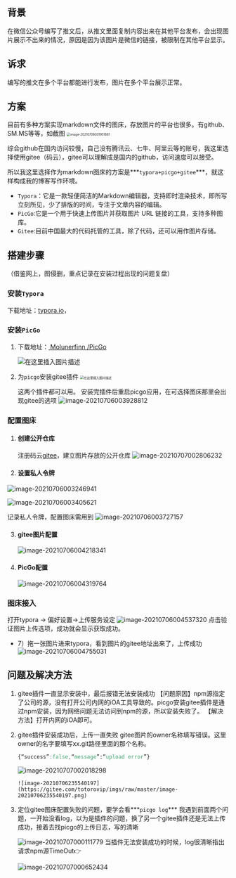 ## 背景

在微信公众号编写了推文后，从推文里面复制内容出来在其他平台发布，会出现图片展示不出来的情况，原因是因为该图片是微信的链接，被限制在其他平台显示。



## 诉求

编写的推文在多个平台都能进行发布，图片在多个平台展示正常。



## 方案

目前有多种方案实现markdown文件的图床，存放图片的平台也很多。有github、SM.MS等等，如截图
<img src="https://gitee.com/totorovip/imgs/raw/master/image-20210706001951681.png" alt="image-20210706001951681" style="zoom:50%;" />

综合github在国内访问较慢，自己没有腾讯云、七牛、阿里云等的账号，我这里选择使用gitee（码云），gitee可以理解成是国内的github，访问速度可以接受。

所以我这里选择作为markdown图床的方案是***`typora+picgo+gitee`***，就这样构成我的博客写作环境。

- `Typora`：它是一款轻便简洁的Markdown编辑器，支持即时渲染技术，即所写立刻所见，少了排版的时间，专注于文章内容的编辑。
- `PicGo`:它是一个用于快速上传图片并获取图片 URL 链接的工具，支持多种图库。
- `Gitee`:目前中国最大的代码托管的工具，除了代码，还可以用作图片存储。

## 搭建步骤

（借鉴网上，图侵删，重点记录在安装过程出现的问题复盘）

### 安装`Typora`  
 下载地址：[typora.io](https://www.typora.io/)，

### 安装`PicGo`

1. 下载地址：[ Molunerfinn /PicGo](https://github.com/Molunerfinn/PicGo/releases)

   ![在这里插入图片描述](https://gitee.com/totorovip/imgs/raw/master/20201216213219959.png)

2. 为`picgo`安装gitee插件
   <img src="https://gitee.com/totorovip/imgs/raw/master/20201216215255706.png" alt="在这里插入图片描述" style="zoom:50%;" />

   这两个插件都可以用。
   安装完插件后重启picgo应用，在可选择图床那里会出现gitee的选项
   ![image-20210706003928812](https://gitee.com/totorovip/imgs/raw/master/image-202107060039288122.png)

### 配置图床

1. #### 创建公开仓库
   注册码云[gitee](https://gitee.com/)，建立图片存放的公开仓库
   ![image-20210707002806232](https://gitee.com/totorovip/imgs/raw/master/image-20210707002806232.png)
2. #### 设置私人令牌  
![image-20210706003246941](https://gitee.com/totorovip/imgs/raw/master/image-20210706003246941.png)

![image-20210706003405621](https://gitee.com/totorovip/imgs/raw/master/image-20210706003405621.png)

记录私人令牌，配置图床需用到
![image-20210706003727157](https://gitee.com/totorovip/imgs/raw/master/image-20210706003727158.png)

3. #### gitee图片配置
   ![image-20210706004218341](https://gitee.com/totorovip/imgs/raw/master/image-20210707002018298.png)

4. #### PicGo配置
   ![image-20210706004319764](https://gitee.com/totorovip/imgs/raw/master/image-20210706004319764.png)

### 图床接入
打开typora -> 偏好设置->上传服务设定
![image-20210706004537320](https://gitee.com/totorovip/imgs/raw/master/image-20210706004537320.png)
点击验证图片上传选项，成功就会显示获取成功。

- 7）拖一张图片进来typora，看到图片的gitee地址出来了，上传成功
  ![image-20210706004755031](https://gitee.com/totorovip/imgs/raw/master/image-20210706004755031.png)

  

## 问题及解决方法

   1. gitee插件一直显示安装中，最后报错无法安装成功
      【问题原因】npm源指定了公司的源，没有打开公司内网的iOA工具导致的。picgo安装gitee插件是通过npm安装，因为网络问题无法访问到npm的源，所以安装失败了。
      【解决方法】打开内网的iOA即可。
      
   2. gitee插件安装成功后，上传一直失败
         gitee图片的owner名称填写错误。这里owner的名字要填写xx.git路径里面的那个名称。
         
         ```css 
         {“success”:false,“message”:“upload error”}
         ```
         
         
         
         ![image-20210707002018298](https://gitee.com/totorovip/imgs/raw/master/image-20210707002018298.png)
         
          ![image-20210706235540197](https://gitee.com/totorovip/imgs/raw/master/image-20210706235540197.png)
         
  3. 定位gitee图床配置失败的问题，要学会看***`picgo log`***
        我遇到前面两个问题，一开始没看log，以为是插件的问题，换了另一个gitee插件还是无法上传成功，接着去找picgo的上传日志，写的清晰

        ![image-20210707000111779](https://gitee.com/totorovip/imgs/raw/master/image-20210707000111779.png) 当插件无法安装成功的时候，log很清晰指出请求npm源TimeOut👉
        
        ![image-20210707000652434](https://gitee.com/totorovip/imgs/raw/master/image-20210707000652434.png)

